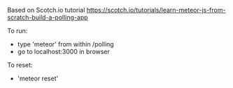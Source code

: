Based on Scotch.io tutorial https://scotch.io/tutorials/learn-meteor-js-from-scratch-build-a-polling-app


To run:
  * type 'meteor' from within /polling
  * go to localhost:3000 in browser

To reset:
  * 'meteor reset'  